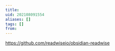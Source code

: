 ```yaml
---
title: 
uid: 202108091554
aliases: []
tags: []
from: 
---
```

https://github.com/readwiseio/obsidian-readwise

